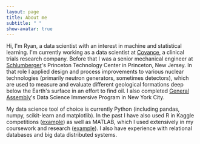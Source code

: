 ```yaml
---
layout: page
title: About me
subtitle: " "
show-avatar: true
---
```


Hi, I'm Ryan, a data scientist with an interest in machine and statistical learning.  I'm currently working as a data scientist at [Covance](https://www.covance.com/), a clinical trials research company.  Before that I was a senior mechanical engineer at [Schlumberger](http://www.slb.com/)'s Princeton Technology Center in Princeton, New Jersey.  In that role I applied design and process improvements to various nuclear technologies (primarily neutron generators, sometimes detectors), which are used to measure and evaluate different geological formations deep below the Earth's surface in an effort to find oil.  I also completed [General Assembly](https://generalassemb.ly/)'s Data Science Immersive Program in New York City.    

My data science tool of choice is currently Python (including pandas, numpy, scikit-learn and matplotlib).  In the past I have also used R in Kaggle competitions ([example](https://github.com/ryanpmccaffrey/Homesite)) as well as MATLAB, which I used extensively in my coursework and research ([example](https://github.com/ryanpmccaffrey/DVC)).  I also have experience with relational databases and big data distributed systems.
